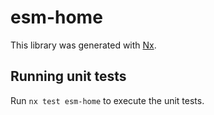 # esm-home

This library was generated with [Nx](https://nx.dev).

## Running unit tests

Run `nx test esm-home` to execute the unit tests.
